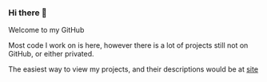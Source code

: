 ### Hi there 👋

Welcome to my GitHub

Most code I work on is here, however there is a lot of projects still not on GitHub, or either privated.

The easiest way to view my projects, and their descriptions would be at [site]([https://nickpysklywec.netlify.app](https://nickp.netlify.app/))

<!--

[![Nick's GitHub stats](https://github-readme-stats.vercel.app/api?username=npysklyw&theme=dark)](https://github.com/npysklyw/github-readme-stats)

-->

<!--
**npysklyw/npysklyw** is a ✨ _special_ ✨ repository because its `README.md` (this file) appears on your GitHub profile.

Here are some ideas to get you started:
[![Top Langs](https://github-readme-stats.vercel.app/api/top-langs/?username=npysklyw&theme=dark)](https://github.com/npysklyw/github-readme-stats)
- 🔭 I’m currently working on ...
- 🌱 I’m currently learning ...
- 👯 I’m looking to collaborate on ...
- 🤔 I’m looking for help with ...
- 💬 Ask me about ...
- 📫 How to reach me: ...
- 😄 Pronouns: ...
- ⚡ Fun fact: ...
-->
